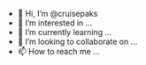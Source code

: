 - 👋 Hi, I’m @cruisepaks
- 👀 I’m interested in ...
- 🌱 I’m currently learning ...
- 💞️ I’m looking to collaborate on ...
- 📫 How to reach me ...

<!---
cruisepaks/cruisepaks is a ✨ special ✨ repository because its `README.md` (this file) appears on your GitHub profile.
You can click the Preview link to take a look at your changes.
--->
